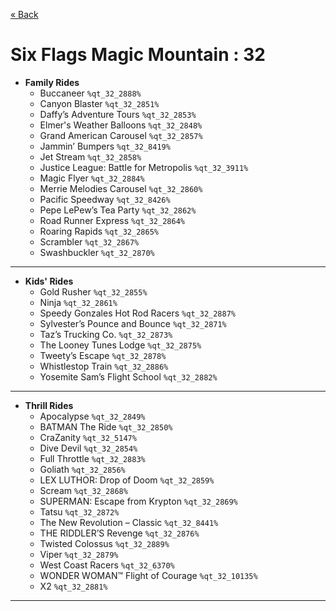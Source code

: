 <a href="../parks_available.md">&laquo; Back</a>
# Six Flags Magic Mountain : 32
 - **Family Rides** 
   - Buccaneer `%qt_32_2888%`
   - Canyon Blaster `%qt_32_2851%`
   - Daffy’s Adventure Tours `%qt_32_2853%`
   - Elmer's Weather Balloons `%qt_32_2848%`
   - Grand American Carousel `%qt_32_2857%`
   - Jammin’ Bumpers `%qt_32_8419%`
   - Jet Stream `%qt_32_2858%`
   - Justice League: Battle for Metropolis `%qt_32_3911%`
   - Magic Flyer `%qt_32_2884%`
   - Merrie Melodies Carousel `%qt_32_2860%`
   - Pacific Speedway `%qt_32_8426%`
   - Pepe LePew’s Tea Party `%qt_32_2862%`
   - Road Runner Express `%qt_32_2864%`
   - Roaring Rapids `%qt_32_2865%`
   - Scrambler `%qt_32_2867%`
   - Swashbuckler `%qt_32_2870%`
---
 - **Kids' Rides** 
   - Gold Rusher `%qt_32_2855%`
   - Ninja `%qt_32_2861%`
   - Speedy Gonzales Hot Rod Racers `%qt_32_2887%`
   - Sylvester’s Pounce and Bounce `%qt_32_2871%`
   - Taz’s Trucking Co.  `%qt_32_2873%`
   - The Looney Tunes Lodge `%qt_32_2875%`
   - Tweety’s Escape `%qt_32_2878%`
   - Whistlestop Train `%qt_32_2886%`
   - Yosemite Sam’s Flight School `%qt_32_2882%`
---
 - **Thrill Rides** 
   - Apocalypse `%qt_32_2849%`
   - BATMAN The Ride  `%qt_32_2850%`
   - CraZanity `%qt_32_5147%`
   - Dive Devil `%qt_32_2854%`
   - Full Throttle `%qt_32_2883%`
   - Goliath `%qt_32_2856%`
   - LEX LUTHOR: Drop of Doom `%qt_32_2859%`
   - Scream `%qt_32_2868%`
   - SUPERMAN: Escape from Krypton `%qt_32_2869%`
   - Tatsu `%qt_32_2872%`
   - The New Revolution – Classic `%qt_32_8441%`
   - THE RIDDLER’S Revenge `%qt_32_2876%`
   - Twisted Colossus `%qt_32_2889%`
   - Viper `%qt_32_2879%`
   - West Coast Racers `%qt_32_6370%`
   - WONDER WOMAN™ Flight of Courage `%qt_32_10135%`
   - X2 `%qt_32_2881%`
---